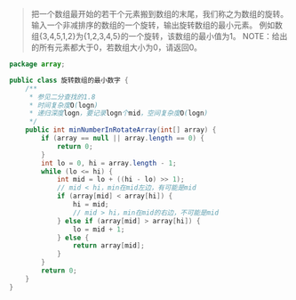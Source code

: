 > 把一个数组最开始的若干个元素搬到数组的末尾，我们称之为数组的旋转。
> 输入一个非减排序的数组的一个旋转，输出旋转数组的最小元素。
> 例如数组{3,4,5,1,2}为{1,2,3,4,5}的一个旋转，该数组的最小值为1。
> NOTE：给出的所有元素都大于0，若数组大小为0，请返回0。

```java
package array;

public class 旋转数组的最小数字 {
    /**
     * 参见二分查找的1.8
     * 时间复杂度O(logn)
     * 递归深度logn，要记录logn个mid，空间复杂度O(logn)
     */
    public int minNumberInRotateArray(int[] array) {
        if (array == null || array.length == 0) {
            return 0;
        }
        int lo = 0, hi = array.length - 1;
        while (lo <= hi) {
            int mid = lo + ((hi - lo) >> 1);
            // mid < hi，min在mid左边，有可能是mid
            if (array[mid] < array[hi]) {
                hi = mid;
                // mid > hi，min在mid的右边，不可能是mid
            } else if (array[mid] > array[hi]) {
                lo = mid + 1;
            } else {
                return array[mid];
            }
        }
        return 0;
    }
}
```

